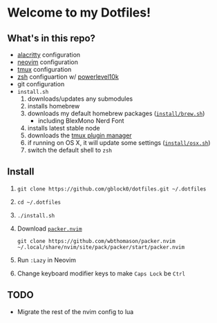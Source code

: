 # Welcome to my Dotfiles!

## What's in this repo?

- [alacritty] configuration
- [neovim] configuration
- [tmux] configuration
- [zsh] configuartion w/ [powerlevel10k]
- git configuration
- `install.sh`
  1. downloads/updates any submodules
  1. installs homebrew
  1. downloads my default homebrew packages ([`install/brew.sh`])
     - including BlexMono Nerd Font
  1. installs latest stable node
  1. downloads the [tmux plugin manager]
  1. if running on OS X, it will update some settings ([`install/osx.sh`])
  1. switch the default shell to `zsh`

## Install

1. `git clone https://github.com/gblock0/dotfiles.git ~/.dotfiles`
1. `cd ~/.dotfiles`
1. `./install.sh`
1. Download [`packer.nvim`]

   
   `git clone https://github.com/wbthomason/packer.nvim ~/.local/share/nvim/site/pack/packer/start/packer.nvim`

1. Run `:Lazy` in Neovim
1. Change keyboard modifier keys to make `Caps Lock` be `Ctrl`

## TODO

- Migrate the rest of the nvim config to lua

[alacritty]: https://github.com/alacritty/alacritty
[neovim]: https://neovim.io
[tmux]: https://github.com/tmux/tmux
[zsh]: https://www.zsh.org/
[powerlevel10k]: https://github.com/romkatv/powerlevel10k
[`install/brew.sh`]: https://github.com/gblock0/dotfiles/blob/master/install/brew.sh
[vim-plug]: https://github.com/junegunn/vim-plug
[tmux plugin manager]: https://github.com/tmux-plugins/tpm
[`install/osx.sh`]: https://github.com/gblock0/dotfiles/blob/master/install/osx.sh
[`packer.nvim`]: https://github.com/wbthomason/packer.nvim
